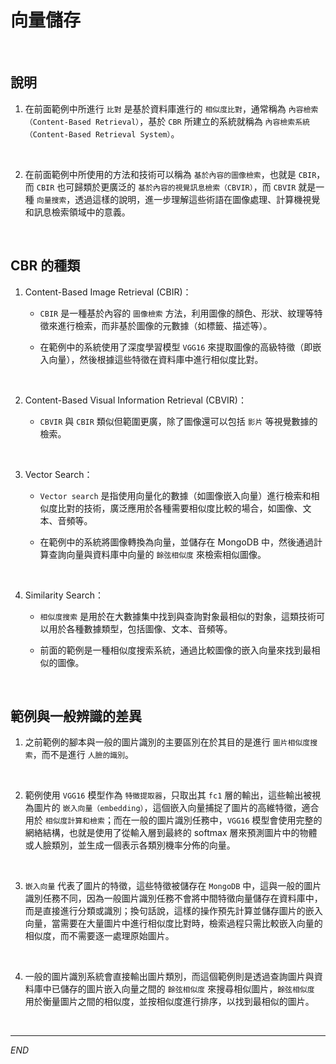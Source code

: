 # 向量儲存

<br>

## 說明

1. 在前面範例中所進行 `比對` 是基於資料庫進行的 `相似度比對`，通常稱為 `內容檢索（Content-Based Retrieval）`，基於 `CBR` 所建立的系統就稱為 `內容檢索系統（Content-Based Retrieval System）`。

<br>

2. 在前面範例中所使用的方法和技術可以稱為 `基於內容的圖像檢索`，也就是 `CBIR`，而 `CBIR` 也可歸類於更廣泛的 `基於內容的視覺訊息檢索（CBVIR）`，而 `CBVIR` 就是一種 `向量搜索`，透過這樣的說明，進一步理解這些術語在圖像處理、計算機視覺和訊息檢索領域中的意義。 

<br>

## CBR 的種類

1. Content-Based Image Retrieval (CBIR)：

   - `CBIR` 是一種基於內容的 `圖像檢索` 方法，利用圖像的顏色、形狀、紋理等特徵來進行檢索，而非基於圖像的元數據（如標籤、描述等）。

   - 在範例中的系統使用了深度學習模型 `VGG16` 來提取圖像的高級特徵（即嵌入向量），然後根據這些特徵在資料庫中進行相似度比對。

<br>

2. Content-Based Visual Information Retrieval (CBVIR)：

   - `CBVIR` 與 `CBIR` 類似但範圍更廣，除了圖像還可以包括 `影片` 等視覺數據的檢索。

<br>

3. Vector Search：

   - `Vector search` 是指使用向量化的數據（如圖像嵌入向量）進行檢索和相似度比對的技術，廣泛應用於各種需要相似度比較的場合，如圖像、文本、音頻等。

   - 在範例中的系統將圖像轉換為向量，並儲存在 MongoDB 中，然後通過計算查詢向量與資料庫中向量的 `餘弦相似度` 來檢索相似圖像。

<br>

4. Similarity Search：

   - `相似度搜索` 是用於在大數據集中找到與查詢對象最相似的對象，這類技術可以用於各種數據類型，包括圖像、文本、音頻等。

   - 前面的範例是一種相似度搜索系統，通過比較圖像的嵌入向量來找到最相似的圖像。

<br>

## 範例與一般辨識的差異

1. 之前範例的腳本與一般的圖片識別的主要區別在於其目的是進行 `圖片相似度搜索`，而不是進行 `人臉的識別`。

<br>

2. 範例使用 `VGG16` 模型作為 `特徵提取器`，只取出其 `fc1` 層的輸出，這些輸出被視為圖片的 `嵌入向量（embedding）`，這個嵌入向量捕捉了圖片的高維特徵，適合用於 `相似度計算和檢索`；而在一般的圖片識別任務中，`VGG16` 模型會使用完整的網絡結構，也就是使用了從輸入層到最終的 softmax 層來預測圖片中的物體或人臉類別，並生成一個表示各類別機率分佈的向量。

<br>

3. `嵌入向量` 代表了圖片的特徵，這些特徵被儲存在 `MongoDB` 中，這與一般的圖片識別任務不同，因為一般圖片識別任務不會將中間特徵向量儲存在資料庫中，而是直接進行分類或識別；換句話說，這樣的操作預先計算並儲存圖片的嵌入向量，當需要在大量圖片中進行相似度比對時，檢索過程只需比較嵌入向量的相似度，而不需要逐一處理原始圖片。

<br>

4. 一般的圖片識別系統會直接輸出圖片類別，而這個範例則是透過查詢圖片與資料庫中已儲存的圖片嵌入向量之間的 `餘弦相似度` 來搜尋相似圖片，`餘弦相似度` 用於衡量圖片之間的相似度，並按相似度進行排序，以找到最相似的圖片。

<br>

___

_END_
